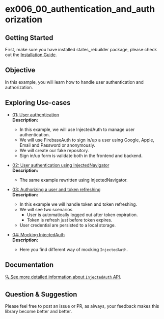 # ex006_00_authentication_and_authorization

## Getting Started
First, make sure you have installed states_rebuilder package, please check out the [Installation Guide](https://github.com/GIfatahTH/states_rebuilder/tree/master/states_rebuilder_package#getting-started-with-states_rebuilder). 
<Br />


## Objective

In this example, you will learn how to handle user authentication and authorization.

## Exploring Use-cases

- [01: User authentication](./lib/ex_001_user_authentication)
   <br /><b> Description: </b>
    * In this example, we will use InjectedAuth to manage user authentication.
    * We will use FirebaseAuth to sign in/up a user using Google, Apple, Email and Password or anonymously.
    * We will create our fake repository.
    * Sign in/up form is validate both in the frontend and backend.


- [02: User authentication using InjectedNavigator](./lib/ex_002_user_authentication_using_navigation2_api)
   <br /><b> Description: </b>
    * The same example rewritten using InjectedNavigator.

- [03: Authorizing a user and token refreshing](./lib/ex_003_auto_logout_and_refresh_token)
   <br /><b> Description: </b>
   * In this example we will handle token and token refreshing.
   * We will see two scenarios.
        * User is automatically logged out after token expiration.
        * Token is refresh just before token expires.
   * User credential are persisted to a local storage. 

- [04: Mocking InjectedAuth](./lib/ex_004_mocking_injected_auth)
   <br /><b> Description: </b>
   * Here you find different way of mocking `InjectedAuth`.

## Documentation
[🔍 See more detailed information about `InjectedAuth` API](https://github.com/GIfatahTH/states_rebuilder/wiki/home).


## Question & Suggestion
Please feel free to post an issue or PR, as always, your feedback makes this library become better and better.

